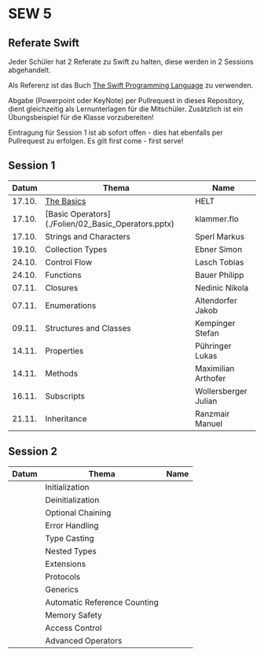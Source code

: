 # SEW 5

## Referate Swift
Jeder Schüler hat 2 Referate zu Swift zu halten, diese  werden in 2 Sessions abgehandelt.

Als Referenz ist das Buch [The Swift Programming Language](https://docs.swift.org/swift-book/) zu verwenden.

Abgabe (Powerpoint oder KeyNote) per Pullrequest in dieses Repository, dient gleichzeitig als Lernunterlagen für die Mitschüler. Zusätzlich ist ein Übungsbeispiel für die Klasse vorzubereiten!

Eintragung für Session 1 ist ab sofort offen - dies hat ebenfalls per Pullrequest zu erfolgen. Es gilt first come - first serve!


## Session 1

| Datum | Thema                                       | Name                |
|-------|---------------------------------------------|---------------------|
| 17.10.| [The Basics](./Folien/01_The_Basics.key)    | HELT                |
| 17.10.| [Basic Operators] (./Folien/02_Basic_Operators.pptx)|klammer.flo  |
| 17.10.| Strings and Characters                      | Sperl Markus        |
| 19.10.| Collection Types                            | Ebner Simon         |
| 24.10.| Control Flow                                | Lasch Tobias        |
| 24.10.| Functions                                   | Bauer Philipp       |
| 07.11.| Closures                                    | Nedinic Nikola      |
| 07.11.| Enumerations                                | Altendorfer Jakob   |
| 09.11.| Structures and Classes                      | Kempinger Stefan    |
| 14.11.| Properties                                  | Pühringer Lukas     |
| 14.11.| Methods                                     | Maximilian Arthofer |
| 16.11.| Subscripts                                  | Wollersberger Julian|
| 21.11.| Inheritance                                 | Ranzmair Manuel     |



## Session 2

| Datum | Thema                       | Name                |
|-------|-----------------------------|---------------------|
|       | Initialization              |                     |
|       | Deinitialization            |                     |
|       | Optional Chaining           |                     |
|       | Error Handling              |                     |
|       | Type Casting                |                     |
|       | Nested Types                |                     |
|       | Extensions                  |                     |
|       | Protocols                   |                     |
|       | Generics                    |                     |
|       | Automatic Reference Counting|                     |
|       | Memory Safety               |                     |
|       | Access Control              |                     |
|       | Advanced Operators          |                     |
